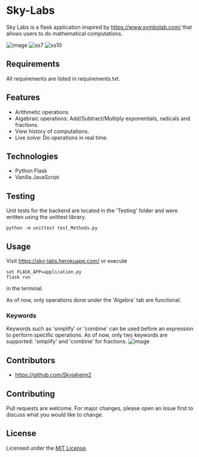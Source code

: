 # Sky-Labs

Sky Labs is a flask application inspired by https://www.symbolab.com/ that allows users to do mathematical computations.

![image](https://user-images.githubusercontent.com/64718777/160222769-b98b45a5-01c8-416d-b0a3-b2ac1212238c.png)
![ss7](https://user-images.githubusercontent.com/64718777/160222561-184628a2-5317-4769-8824-1a72ec96c9d0.png)
![ss10](https://user-images.githubusercontent.com/64718777/160222573-67394226-9da5-428d-bc60-e41604a62cc2.png)

## Requirements

All requirements are listed in requirements.txt.

## Features

* Arithmetic operations
* Algebraic operations: Add/Subtract/Multiply exponentials, radicals and fractions.
* View history of computations.
* Live solve: Do operations in real time. 

## Technologies

* Python Flask
* Vanilla JavaScript

## Testing

Unit tests for the backend are located in the 'Testing' folder and were written using the unittest library.
````
python -m unittest test_Methods.py
````

## Usage
Visit https://sky-labs.herokuapp.com/ or execute

````
set FLASK_APP=application.py 
flask run
````
in the terminal.

As of now, only operations done under the 'Algebra' tab are functional.

### Keywords
Keywords such as 'simplify' or 'combine' can be used before an expression to perform specific operations.
As of now, only two keywords are supported: 'simplify' and 'combine' for fractions.
![image](https://user-images.githubusercontent.com/64718777/160222426-e78cda86-eb72-4b59-a002-0915c613eabc.png)


## Contributors

* https://github.com/Skyjaheim2

## Contributing

Pull requests are welcome. For major changes, please open an issue first to discuss what you would like to change.

## License

Licensed under the [MIT License](LICENSE).

